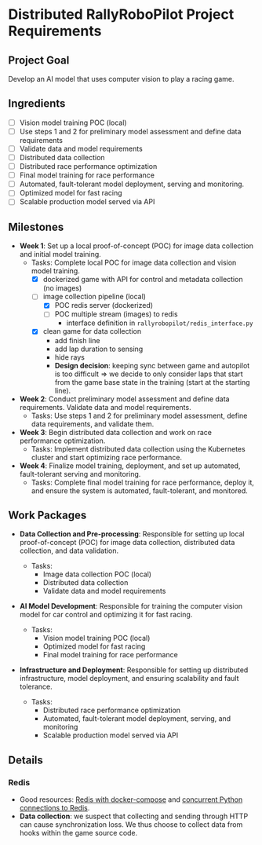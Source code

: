 # Distributed RallyRoboPilot Project Requirements

## Project Goal
Develop an AI model that uses computer vision to play a racing game.

## Ingredients
- [ ] Vision model training POC (local)
- [ ] Use steps 1 and 2 for preliminary model assessment and define data requirements
- [ ] Validate data and model requirements
- [ ] Distributed data collection
- [ ] Distributed race performance optimization
- [ ] Final model training for race performance
- [ ] Automated, fault-tolerant model deployment, serving and monitoring.
- [ ] Optimized model for fast racing
- [ ] Scalable production model served via API

## Milestones
- **Week 1**: Set up a local proof-of-concept (POC) for image data collection and initial model training.
  - Tasks: Complete local POC for image data collection and vision model training.
    - [x] dockerized game with API for control and metadata collection (no images)
    - [ ] image collection pipeline (local) 
      - [x] POC redis server (dockerized)
      - [ ] POC multiple stream (images) to redis
        - interface definition in `rallyrobopilot/redis_interface.py` 
    - [x] clean game for data collection
      - add finish line
      - add lap duration to sensing
      - hide rays
      - **Design decision**: keeping sync between game and autopilot is too difficult => we 
      decide to only consider laps that start from the game base state in the training (start at the starting line).

- **Week 2**: Conduct preliminary model assessment and define data requirements. Validate data and model requirements.
  - Tasks: Use steps 1 and 2 for preliminary model assessment, define data requirements, and validate them.
- **Week 3**: Begin distributed data collection and work on race performance optimization.
  - Tasks: Implement distributed data collection using the Kubernetes cluster and start optimizing race performance.
- **Week 4**: Finalize model training, deployment, and set up automated, fault-tolerant serving and monitoring.
  - Tasks: Complete final model training for race performance, deploy it, and ensure the system is automated, fault-tolerant, and monitored.



## Work Packages

- **Data Collection and Pre-processing**: Responsible for setting up local proof-of-concept (POC) for image data collection, distributed data collection, and data validation.
  - Tasks:
    - Image data collection POC (local)
    - Distributed data collection
    - Validate data and model requirements

- **AI Model Development**: Responsible for training the computer vision model for car control and optimizing it for fast racing.
  - Tasks:
    - Vision model training POC (local)
    - Optimized model for fast racing
    - Final model training for race performance

- **Infrastructure and Deployment**: Responsible for setting up distributed infrastructure, model deployment, and ensuring scalability and fault tolerance.
  - Tasks:
    - Distributed race performance optimization
    - Automated, fault-tolerant model deployment, serving, and monitoring
    - Scalable production model served via API


## Details 

### Redis
- Good resources: [Redis with docker-compose](https://geshan.com.np/blog/2022/01/redis-docker/) and [concurrent Python connections to Redis](https://medium.com/@e.ahmadi/manage-concurrency-in-multiple-python-clients-in-redis-5f9a05836a92).
- **Data collection**: we suspect that collecting and sending through HTTP can cause synchronization loss. 
We thus choose to collect data from hooks within the game source code.
